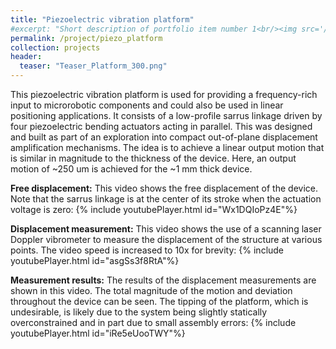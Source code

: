 ```yaml
---
title: "Piezoelectric vibration platform"
#excerpt: "Short description of portfolio item number 1<br/><img src='/images/Laser_scanner.png'>"
permalink: /project/piezo_platform
collection: projects
header:
  teaser: "Teaser_Platform_300.png"
---
```


This piezoelectric vibration platform is used for providing a frequency-rich input to microrobotic components and could also be used in linear positioning applications. It consists of a low-profile sarrus linkage driven by four piezoelectric bending actuators acting in parallel. This was designed and built as part of an exploration into compact out-of-plane displacement amplification mechanisms. The idea is to achieve a linear output motion that is similar in magnitude to the thickness of the device. Here, an output motion of ~250 um is achieved for the ~1 mm thick device.

**Free displacement:** This video shows the free displacement of the device. Note that the sarrus linkage is at the center of its stroke when the actuation voltage is zero:
{% include youtubePlayer.html id="Wx1DQIoPz4E"%}

**Displacement measurement:** This video shows the use of a scanning laser Doppler vibrometer to measure the displacement of the structure at various points. The video speed is increased to 10x for brevity:
{% include youtubePlayer.html id="asgSs3f8RtA"%}

**Measurement results:** The results of the displacement measurements are shown in this video. The total magnitude of the motion and deviation throughout the device can be seen. The tipping of the platform, which is undesirable, is likely due to the system being slightly statically overconstrained and in part due to small assembly errors:
{% include youtubePlayer.html id="iRe5eUooTWY"%}
